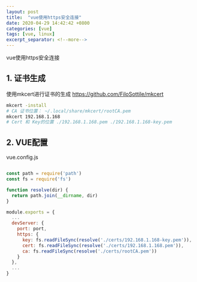 ```yaml
---
layout: post
title:  "vue使用https安全连接"
date: 2020-04-29 14:42:42 +0800
categories: [vue]
tags: [vue, linux]
excerpt_separator: <!--more-->
---
```


vue使用https安全连接

<!--more-->

## 1. 证书生成

使用mkcert进行证书的生成
https://github.com/FiloSottile/mkcert

```bash
mkcert -install
# CA 证书位置： ~/.local/share/mkcert/rootCA.pem
mkcert 192.168.1.168
# Cert 和 Key的位置 ./192.168.1.168.pem ./192.168.1.168-key.pem
```

## 2. VUE配置

vue.config.js

```js

const path = require('path')
const fs = require('fs')

function resolve(dir) {
  return path.join(__dirname, dir)
}

module.exports = {
  ...
  devServer: {
    port: port,
    https: {
      key: fs.readFileSync(resolve('./certs/192.168.1.168-key.pem')),
      cert: fs.readFileSync(resolve('./certs/192.168.1.168.pem')),
      ca: fs.readFileSync(resolve('./certs/rootCA.pem'))
    }
  },
  ...
}
```